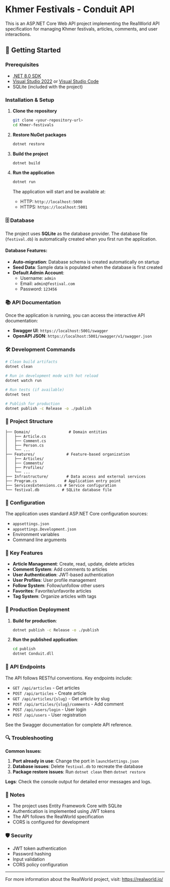 # Khmer Festivals - Conduit API

This is an ASP.NET Core Web API project implementing the RealWorld API specification for managing Khmer festivals, articles, comments, and user interactions.

## 🚀 Getting Started

### Prerequisites

- [.NET 8.0 SDK](https://dotnet.microsoft.com/download/dotnet/8.0)
- [Visual Studio 2022](https://visualstudio.microsoft.com/) or [Visual Studio Code](https://code.visualstudio.com/)
- SQLite (included with the project)

### Installation & Setup

1. **Clone the repository**
   ```bash
   git clone <your-repository-url>
   cd Khmer-festivals
   ```

2. **Restore NuGet packages**
   ```bash
   dotnet restore
   ```

3. **Build the project**
   ```bash
   dotnet build
   ```

4. **Run the application**
   ```bash
   dotnet run
   ```

   The application will start and be available at:
   - HTTP: `http://localhost:5000`
   - HTTPS: `https://localhost:5001`

### 🗄️ Database

The project uses **SQLite** as the database provider. The database file (`festival.db`) is automatically created when you first run the application.

#### Database Features:
- **Auto-migration**: Database schema is created automatically on startup
- **Seed Data**: Sample data is populated when the database is first created
- **Default Admin Account**: 
  - Username: `admin`
  - Email: `admin@festival.com`
  - Password: `123456`
### 📚 API Documentation

Once the application is running, you can access the interactive API documentation:

- **Swagger UI**: `https://localhost:5001/swagger`
- **OpenAPI JSON**: `https://localhost:5001/swagger/v1/swagger.json`

### 🛠️ Development Commands

```bash
# Clean build artifacts
dotnet clean

# Run in development mode with hot reload
dotnet watch run

# Run tests (if available)
dotnet test

# Publish for production
dotnet publish -c Release -o ./publish
```

### 📁 Project Structure

```
├── Domain/                 # Domain entities
│   ├── Article.cs
│   ├── Comment.cs
│   ├── Person.cs
│   └── ...
├── Features/              # Feature-based organization
│   ├── Articles/
│   ├── Comments/
│   ├── Profiles/
│   └── ...
├── Infrastructure/        # Data access and external services
├── Program.cs            # Application entry point
├── ServicesExtensions.cs # Service configuration
└── festival.db          # SQLite database file
```

### 🔧 Configuration

The application uses standard ASP.NET Core configuration sources:
- `appsettings.json`
- `appsettings.Development.json`
- Environment variables
- Command line arguments

### 🌟 Key Features

- **Article Management**: Create, read, update, delete articles
- **Comment System**: Add comments to articles
- **User Authentication**: JWT-based authentication
- **User Profiles**: User profile management
- **Follow System**: Follow/unfollow other users
- **Favorites**: Favorite/unfavorite articles
- **Tag System**: Organize articles with tags

### 🚀 Production Deployment

1. **Build for production**:
   ```bash
   dotnet publish -c Release -o ./publish
   ```

2. **Run the published application**:
   ```bash
   cd publish
   dotnet Conduit.dll
   ```

### 🤝 API Endpoints

The API follows RESTful conventions. Key endpoints include:

- `GET /api/articles` - Get articles
- `POST /api/articles` - Create article
- `GET /api/articles/{slug}` - Get article by slug
- `POST /api/articles/{slug}/comments` - Add comment
- `POST /api/users/login` - User login
- `POST /api/users` - User registration

See the Swagger documentation for complete API reference.

### 🔍 Troubleshooting

**Common Issues:**

1. **Port already in use**: Change the port in `launchSettings.json`
2. **Database issues**: Delete `festival.db` to recreate the database
3. **Package restore issues**: Run `dotnet clean` then `dotnet restore`

**Logs**: Check the console output for detailed error messages and logs.

### 📝 Notes

- The project uses Entity Framework Core with SQLite
- Authentication is implemented using JWT tokens
- The API follows the RealWorld specification
- CORS is configured for development

### 🛡️ Security

- JWT token authentication
- Password hashing
- Input validation
- CORS policy configuration

---

For more information about the RealWorld project, visit: https://realworld.io/